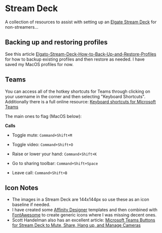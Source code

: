 # Stream Deck

A collection of resources to assist with setting up an [Elgate Stream Deck](https://www.elgato.com/en/stream-deck) for non-streamers...

## Backing up and restoring profiles

See this article [Elgato-Stream-Deck-How-to-Back-Up-and-Restore-Profiles](https://help.elgato.com/hc/en-us/articles/360048424432-Elgato-Stream-Deck-How-to-Back-Up-and-Restore-Profiles-) for how to backup existing profiles and then restore as needed. I have saved my MacOS profiles for now.

## Teams

You can access all of the hotkey shortcuts for Teams through clicking on your username in the corner and then selecting "Keyboard Shortcuts". Additionally there is a full online resource: [Keyboard shortcuts for Microsoft Teams](https://support.microsoft.com/en-gb/office/keyboard-shortcuts-for-microsoft-teams-2e8e2a70-e8d8-4a19-949b-4c36dd5292d2)

The main ones to flag (MacOS below):

__Calls__

* Toggle mute: `Command+Shift+M`
* Toggle video: `Command+Shift+O`
* Raise or lower your hand: `Command+Shift+K`
* Go to sharing toolbar: `Command+Shift+Space`

* Leave call: `Command+Shift+B`

## Icon Notes

* The images in a Stream Deck are 144x144px so use these as an icon baseline if needed.
* I have created some [Affinity Designer](https://apps.apple.com/gb/app/affinity-designer/id824171161) templates and then combined with [FontAwesome](https://fontawesome.com) to create generic icons where I was missing decent ones.
* Scott Handelman also has an excellent article: [Microsoft Teams Buttons for Stream Deck to Mute, Share, Hang up, and Manage Cameras](https://www.hanselman.com/blog/microsoft-teams-buttons-for-stream-deck-to-mute-share-hang-up-and-manage-cameras)